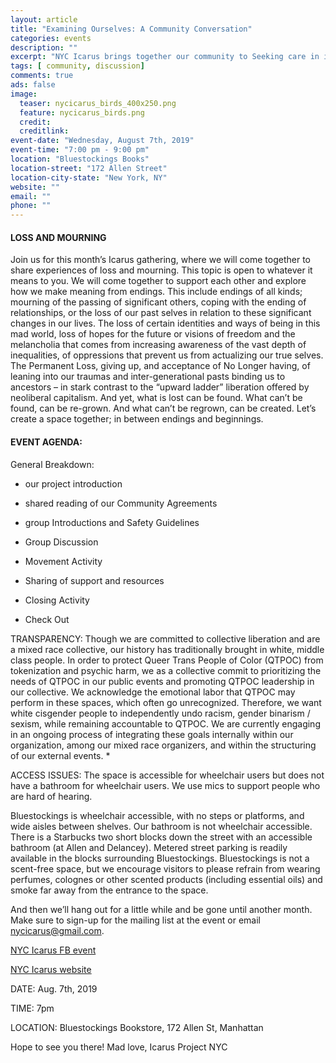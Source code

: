 ```yaml
---
layout: article
title: "Examining Ourselves: A Community Conversation"
categories: events
description: ""
excerpt: "NYC Icarus brings together our community to Seeking care in institutional settings"
tags: [ community, discussion]
comments: true
ads: false
image:
  teaser: nycicarus_birds_400x250.png
  feature: nycicarus_birds.png
  credit: 
  creditlink: 
event-date: "Wednesday, August 7th, 2019"
event-time: "7:00 pm - 9:00 pm"
location: "Bluestockings Books"
location-street: "172 Allen Street"
location-city-state: "New York, NY"
website: ""
email: ""
phone: ""
---
```


#### LOSS AND  MOURNING



Join us for this month’s Icarus gathering, where we will come together to share experiences of loss and mourning. This topic is open to whatever it means to you. We will come together to support each other and explore how we make meaning from endings. This include endings of all kinds; mourning of the passing of significant others, coping with the ending of relationships, or the loss of our past selves in relation to these significant changes in our lives. The loss of certain identities and ways of being in this mad world, loss of hopes for the future or visions of freedom and the melancholia that comes from increasing awareness of the vast depth of inequalities, of oppressions that prevent us from actualizing our true selves. The Permanent Loss, giving up, and acceptance of No Longer having, of leaning into our traumas and inter-generational pasts binding us to ancestors – in stark contrast to the “upward ladder” liberation offered by neoliberal capitalism. And yet, what is lost can be found. What can’t be found, can be re-grown. And what can’t be regrown, can be created. Let’s create a space together; in between endings and beginnings.
#### EVENT AGENDA:

General Breakdown:

* our project introduction

* shared reading of our Community Agreements

* group Introductions and Safety Guidelines

* Group Discussion

* Movement Activity

* Sharing of support and resources

* Closing Activity

* Check Out


TRANSPARENCY:
Though we are committed to collective liberation and are a mixed race collective, our history has traditionally brought in white, middle class people. In order to protect Queer Trans People of Color (QTPOC) from tokenization and psychic harm, we as a collective commit to prioritizing the needs of QTPOC in our public events and promoting QTPOC leadership in our collective. We acknowledge the emotional labor that QTPOC may perform in these spaces, which often go unrecognized. Therefore, we want white cisgender people to independently undo racism, gender binarism / sexism, while remaining accountable to QTPOC. We are currently engaging in an ongoing process of integrating these goals internally within our organization, among our mixed race organizers, and within the structuring of our external events. *

ACCESS ISSUES: The space is accessible for wheelchair users but does not have a bathroom for wheelchair users. We use mics to support people who are hard of hearing.

Bluestockings is wheelchair accessible, with no steps or platforms, and wide aisles between shelves. Our bathroom is not wheelchair accessible. There is a Starbucks two short blocks down the street with an accessible bathroom (at Allen and Delancey). Metered street parking is readily available in the blocks surrounding Bluestockings. Bluestockings is not a scent-free space, but we encourage visitors to please refrain from wearing perfumes, colognes or other scented products (including essential oils) and smoke far away from the entrance to the space.

And then we’ll hang out for a little while and be gone until another month. Make sure to sign-up for the mailing list at the event or email nycicarus@gmail.com.

[NYC Icarus FB event](https://www.facebook.com/events/1055263221324032/)

[NYC Icarus website](http://nycicarus.org/)


DATE: Aug. 7th, 2019

TIME: 7pm

LOCATION: Bluestockings Bookstore, 172 Allen St, Manhattan

Hope to see you there!
Mad love, Icarus Project NYC
